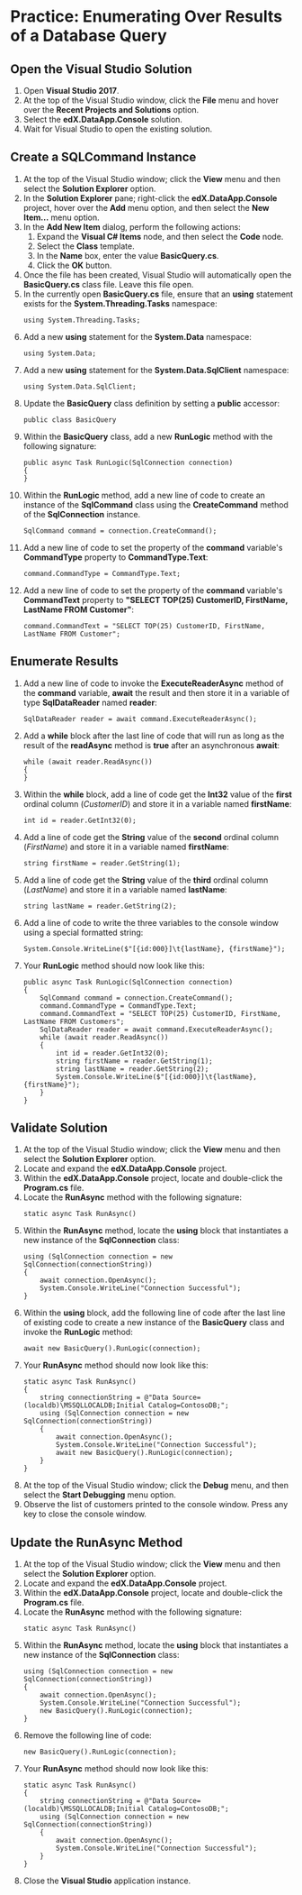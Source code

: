 # Practice: Enumerating Over Results of a Database Query


## Open the Visual Studio Solution

1. Open **Visual Studio 2017**.
1. At the top of the Visual Studio window, click the **File** menu and hover over the **Recent Projects and Solutions** option.
1. Select the **edX.DataApp.Console** solution.
1. Wait for Visual Studio to open the existing solution.

## Create a SQLCommand Instance

1. At the top of the Visual Studio window; click the **View** menu and then select the **Solution Explorer** option.
1. In the **Solution Explorer** pane; right-click the **edX.DataApp.Console** project, hover over the **Add** menu option, and then select the **New Item...** menu option.
1. In the **Add New Item** dialog, perform the following actions:
    1. Expand the **Visual C# Items** node, and then select the **Code** node. 
    1. Select the **Class** template.
    1. In the **Name** box, enter the value **BasicQuery.cs**.
    1. Click the **OK** button. 
1. Once the file has been created, Visual Studio will automatically open the **BasicQuery.cs** class file. Leave this file open.
1. In the currently open **BasicQuery.cs** file, ensure that an **using** statement exists for the **System.Threading.Tasks** namespace:
    ```
    using System.Threading.Tasks;
    ```
1. Add a new **using** statement for the **System.Data** namespace:
    ```
    using System.Data;
    ```
1. Add a new **using** statement for the **System.Data.SqlClient** namespace:
    ```
    using System.Data.SqlClient;
    ```
1. Update the **BasicQuery** class definition by setting a **public** accessor:
    ```
    public class BasicQuery
    ```
1. Within the **BasicQuery** class, add a new **RunLogic** method with the following signature:
    ```
    public async Task RunLogic(SqlConnection connection)
    {        
    }
    ```
1. Within the **RunLogic** method, add a new line of code to create an instance of the **SqlCommand** class using the **CreateCommand** method of the **SqlConnection**  instance.
    ```
    SqlCommand command = connection.CreateCommand();
    ```
1. Add a new line of code to set the property of the **command** variable's **CommandType** property to **CommandType.Text**:
    ```
    command.CommandType = CommandType.Text;
    ```
1. Add a new line of code to set the property of the **command** variable's **CommandText** property to **"SELECT TOP(25) CustomerID, FirstName, LastName FROM Customer"**:
    ```
    command.CommandText = "SELECT TOP(25) CustomerID, FirstName, LastName FROM Customer";
    ```
    
## Enumerate Results

1. Add a new line of code to invoke the **ExecuteReaderAsync** method of the **command** variable, **await** the result and then store it in a variable of type **SqlDataReader** named **reader**:
    ```
    SqlDataReader reader = await command.ExecuteReaderAsync();
    ```
1. Add a **while** block after the last line of code that will run as long as the result of the **readAsync** method is **true** after an asynchronous **await**:
    ```
    while (await reader.ReadAsync())
    {
    }
    ```
1. Within the **while** block, add a line of code get the **Int32** value of the **first** ordinal column (*CustomerID*) and store it in a variable named **firstName**:
    ```
    int id = reader.GetInt32(0);
    ```
1. Add a line of code get the **String** value of the **second** ordinal column (*FirstName*) and store it in a variable named **firstName**:
    ```
    string firstName = reader.GetString(1);
    ```
1. Add a line of code get the **String** value of the **third** ordinal column (*LastName*) and store it in a variable named **lastName**:
    ```
    string lastName = reader.GetString(2);
    ```
1. Add a line of code to write the three variables to the console window using a special formatted string:
    ```
    System.Console.WriteLine($"[{id:000}]\t{lastName}, {firstName}");
    ```
1. Your **RunLogic** method should now look like this:
    ```
    public async Task RunLogic(SqlConnection connection)
    {
        SqlCommand command = connection.CreateCommand();
        command.CommandType = CommandType.Text;
        command.CommandText = "SELECT TOP(25) CustomerID, FirstName, LastName FROM Customers";
        SqlDataReader reader = await command.ExecuteReaderAsync();
        while (await reader.ReadAsync())
        {
            int id = reader.GetInt32(0);
            string firstName = reader.GetString(1);
            string lastName = reader.GetString(2);
            System.Console.WriteLine($"[{id:000}]\t{lastName}, {firstName}");
        }
    }
    ```

## Validate Solution

1. At the top of the Visual Studio window; click the **View** menu and then select the **Solution Explorer** option.
1. Locate and expand the **edX.DataApp.Console** project.
1. Within the **edX.DataApp.Console** project, locate and double-click the **Program.cs** file.
1. Locate the **RunAsync** method with the following signature:
    ```
    static async Task RunAsync()
    ```
1. Within the **RunAsync** method, locate the **using** block that instantiates a new instance of the **SqlConnection** class:
    ```
    using (SqlConnection connection = new SqlConnection(connectionString))
    {
        await connection.OpenAsync();
        System.Console.WriteLine("Connection Successful");
    }
    ```
1. Within the **using** block, add the following line of code after the last line of existing code to create a new instance of the **BasicQuery** class and invoke the **RunLogic** method:
    ```
    await new BasicQuery().RunLogic(connection);
    ```
1. Your **RunAsync** method should now look like this:
    ```
    static async Task RunAsync()
    { 
        string connectionString = @"Data Source=(localdb)\MSSQLLOCALDB;Initial Catalog=ContosoDB;";
        using (SqlConnection connection = new SqlConnection(connectionString))
        {
            await connection.OpenAsync();
            System.Console.WriteLine("Connection Successful");
            await new BasicQuery().RunLogic(connection);
        }
    }
    ```
1. At the top of the Visual Studio window; click the **Debug** menu, and then select the **Start Debugging** menu option.
1. Observe the list of customers printed to the console window. Press any key to close the console window.

## Update the RunAsync Method

1. At the top of the Visual Studio window; click the **View** menu and then select the **Solution Explorer** option.
1. Locate and expand the **edX.DataApp.Console** project.
1. Within the **edX.DataApp.Console** project, locate and double-click the **Program.cs** file.
1. Locate the **RunAsync** method with the following signature:
    ```
    static async Task RunAsync()
    ```
1. Within the **RunAsync** method, locate the **using** block that instantiates a new instance of the **SqlConnection** class:
    ```
    using (SqlConnection connection = new SqlConnection(connectionString))
    {
        await connection.OpenAsync();
        System.Console.WriteLine("Connection Successful");
        new BasicQuery().RunLogic(connection);
    }
    ```
1. Remove the following line of code:
    ```
    new BasicQuery().RunLogic(connection);
    ```
1. Your **RunAsync** method should now look like this:
    ```
    static async Task RunAsync()
    { 
        string connectionString = @"Data Source=(localdb)\MSSQLLOCALDB;Initial Catalog=ContosoDB;";
        using (SqlConnection connection = new SqlConnection(connectionString))
        {
            await connection.OpenAsync();
            System.Console.WriteLine("Connection Successful");
        }
    }
    ```
1. Close the **Visual Studio** application instance.
